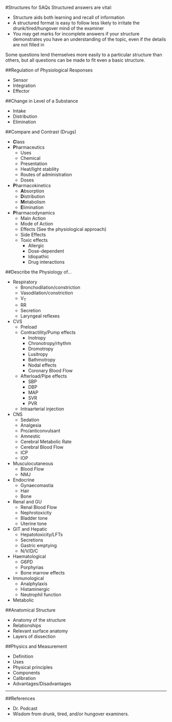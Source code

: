 #Structures for SAQs
Structured answers are vital:
* Structure aids both learning and recall of information
* A structured format is easy to follow less likely to irritate the drunk/tired/hungover mind of the examiner
* You may get marks for incomplete answers if your structure demonstrates you have an understanding of the topic, even if the details are not filled in

Some questions lend themselves more easily to a particular structure than others, but all questions can be made to fit even a basic structure.

##Regulation of Physiological Responses
* Sensor
* Integration
* Effector

##Change in Level of a Substance
* Intake
* Distribution
* Elimination

##Compare and Contrast (Drugs)
* **C**lass
* **P**harmaceutics
    * Uses
    * Chemical
    * Presentation
    * Heat/light stability
    * Routes of administration
    * Doses
* **P**harmacokinetics
    * **A**bsorption
    * **D**istribution
    * **M**etabolism
    * **E**limination
* **P**harmacodynamics
    * Main Action
    * Mode of Action
    * Effects (See the physiological approach)
    * Side Effects
    * Toxic effects
        * Allergic
        * Dose-dependent
        * Idiopathic
        * Drug interactions

##Describe the Physiology of...
* Respiratory
    * Bronchodilation/constriction
    * Vasodilation/constriction
    * V<sub>T</sub>
    * RR
    * Secretion
    * Laryngeal reflexes
* CVS
    * Preload
    * Contractility/Pump effects
        * Inotropy
        * Chronotropy/rhythm
        * Dromotropy
        * Lusitropy
        * Bathmotropy
        * Nodal effects
        * Coronary Blood Flow
    * Afterload/Pipe effects
        * SBP
        * DBP
        * MAP
        * SVR
        * PVR
    * Intraarterial injection
* CNS
    * Sedation
    * Analgesia
    * Pro/anticonvulsant
    * Amnestic
    * Cerebral Metabolic Rate
    * Cerebral Blood Flow
    * ICP
    * IOP
* Musculocutaneous
    * Blood Flow
    * NMJ
* Endocrine
    * Gynaecomastia
    * Hair
    * Bone
* Renal and GU
    * Renal Blood Flow
    * Nephrotoxicity
    * Bladder tone
    * Uterine tone
* GIT and Hepatic
    * Hepatotoxicity/LFTs
    * Secretions
    * Gastric emptying
    * N/V/D/C
* Haematological
    * G6PD
    * Porphyrias
    * Bone marrow effects
* Immunological
    * Analphylaxis
    * Histaminergic
    * Neutrophil function
* Metabolic

##Anatomical Structure
* Anatomy of the structure
* Relationships
* Relevant surface anatomy
* Layers of dissection  

##Physics and Measurement
* Definition
* Uses
* Physical principles
* Components
* Calibration
* Advantages/Disadvantages

---

##References
* Dr. Podcast
* Wisdom from drunk, tired, and/or hungover examiners.
